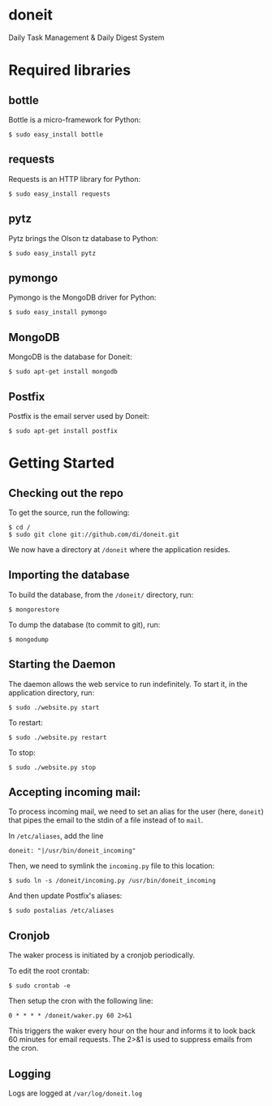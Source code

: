 # doneit
Daily Task Management &amp; Daily Digest System

# Required libraries
## bottle
Bottle is a micro-framework for Python:

    $ sudo easy_install bottle

## requests
Requests is an HTTP library for Python:

    $ sudo easy_install requests

## pytz
Pytz brings the Olson tz database to Python:

    $ sudo easy_install pytz

## pymongo
Pymongo is the MongoDB driver for Python:

    $ sudo easy_install pymongo

## MongoDB
MongoDB is the database for Doneit:

    $ sudo apt-get install mongodb

## Postfix
Postfix is the email server used by Doneit:

    $ sudo apt-get install postfix

# Getting Started
## Checking out the repo
To get the source, run the following:

    $ cd /
    $ sudo git clone git://github.com/di/doneit.git

We now have a directory at `/doneit` where the application resides.

## Importing the database
To build the database, from the `/doneit/` directory, run:

    $ mongorestore

To dump the database (to commit to git), run:

    $ mongodump

## Starting the Daemon
The daemon allows the web service to run indefinitely. To start it, in the
application directory, run:

    $ sudo ./website.py start

To restart:

    $ sudo ./website.py restart

To stop:

    $ sudo ./website.py stop

## Accepting incoming mail:
To process incoming mail, we need to set an alias for the user (here, `doneit`)
that pipes the email to the stdin of a file instead of to `mail`.

In `/etc/aliases`, add the line

    doneit: "|/usr/bin/doneit_incoming"

Then, we need to symlink the `incoming.py` file to this location:

    $ sudo ln -s /doneit/incoming.py /usr/bin/doneit_incoming

And then update Postfix's aliases:

    $ sudo postalias /etc/aliases

## Cronjob
The waker process is initiated by a cronjob periodically. 

To edit the root crontab:

    $ sudo crontab -e

Then setup the cron with the following line:

    0 * * * * /doneit/waker.py 60 2>&1

This triggers the waker every hour on the hour and informs it to look back 60 minutes for email requests. The 2>&1 is used to suppress emails from the cron.

## Logging
Logs are logged at `/var/log/doneit.log`
